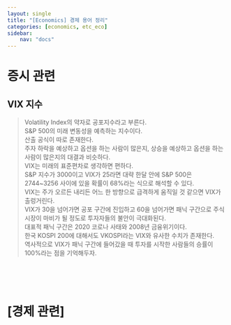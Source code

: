 ```yaml
---
layout: single
title: "[Economics] 경제 용어 정리"
categories: [economics, etc_eco]
sidebar:
    nav: "docs"
---
```


# **증시 관련**
## VIX 지수
> Volatility Index의 약자로 공포지수라고 부른다. <br/>
> S&P 500의 미래 변동성을 예측하는 지수이다. <br/>
> 산출 공식이 따로 존재한다. <br/>
> 주자 하락을 예상하고 옵션을 하는 사람이 많은지, 상승을 예상하고 옵션을 하는 사람이 많은지의 대결과 비슷하다. <br/>
> VIX는 미래의 표준편차로 생각하면 편하다. <br/>
> S&P 지수가 3000이고 VIX가 25라면 대략 한달 안에 S&P 500은 2744~3256 사이에 있을 확률이 68%라는 식으로 해석할 수 있다. <br/>
> VIX는 주가 오르든 내리든 어느 한 방향으로 급격하게 움직일 것 같으면 VIX가 출렁거린다. <br/>
> VIX가 30을 넘어가면 공포 구간에 진입하고 60을 넘어가면 패닉 구간으로 주식시장이 마비가 될 정도로 투자자들의 불안이 극대화된다. <br/>
> 대표적 패닉 구간은 2020 코로나 사태와 2008년 금융위기이다. <br/>
> 한국 KOSPI 200에 대해서도 VKOSPI라는 VIX와 유사한 수치가 존재한다. <br/>
> 역사적으로 VIX가 패닉 구간에 들어갔을 때 투자를 시작한 사람들의 승률이 100%라는 점을 기억해두자. <br/>

##


<br/>
<br/>

# **[경제 관련]**
## 